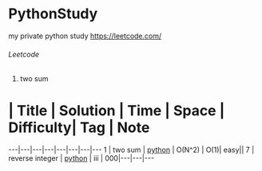 # PythonStudy
my private python study
https://leetcode.com/

###### Leetcode
1. two sum

# | Title | Solution | Time | Space | Difficulty| Tag | Note
---|---|---|---|---|---|---|---
1 | two sum | [python](https://github.com/houziershi/PythonStudy/tree/master/DataStructureAndAlgorithm/leetcode/easy) | O(N^2) | O(1)| easy||
7 | reverse integer | [python](https://github.com/houziershi/PythonStudy/tree/master/DataStructureAndAlgorithm/leetcode/easy)  | iii | 000|---|---|---